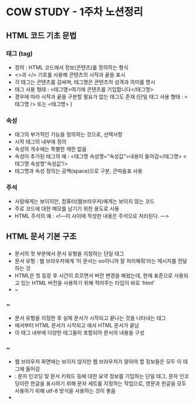 # COW STUDY - 1주차 노션정리

## HTML 코드 기초 문법

### 태그 (tag)

- 정의 : HTML 코드에서 정보(콘텐츠)를 정의하는 형식
- <>과 </> 기호를 사용해 콘텐츠의 시작과 끝을 표시
- 각 태그는 콘텐츠를 감싸며, 태그명은 콘텐츠의 성격과 의미를 명시
- 태그 사용 형태 : <태그명>여기에 콘텐츠를 기입합니다</태그명>
- 경우에 따라 시작과 끝을 구분할 필요가 없는 태그도 존재 (단일 태그 사용 형태 : <태그명 /> 또는 <태그명> )

### 속성

- 태그의 부가적인 기능을 정의하는 것으로, 선택사항
- 시작 태그의 내부에 정의
- 속성의 개수에는 특별한 제한 없음
- 속성이 추가된 태그의 예 : <태그명 속성명=”속성값”>내용이 들어감</태그명>    <태그명 속성명”속성값”/>
- 태그명과 속성 정의는 공백(space)으로 구분, 큰따옴표 사용

### 주석

- 사람에게는 보이지만, 컴퓨터(웹브라우저)에게는 보이지 않는 코드
- 주로 코드에 대한 메모를 남기기 위한 용도로 사용
- HTML 주석의 예 : <!—이 사이에 작성한 내용은 주석으로 처리된다. —>

## HTML 문서 기본 구조

### <!DOCTYPE html>

- 문서의 첫 부분에서 문서 유형을 지정하는 단일 태그
- 문서 유형 : 웹 브라우저에게 ‘이 문서는 oo이니까 잘 처리해줘’라는 메시지를 전달하는 것
- HTML은 첫 등장 후 시간이 흐르면서 버전 변경을 해왔는데, 현재 표준으로 사용되고 있는 HTML 버전을 사용하기 위해 적어주는 타입이 바로 ‘html’
- <html>~</html>

### <html>~</html>

- 문서 유형을 지정한 후 실제 문서가 시작되고 끝나는 것을 나타내는 태그
- <html>에서부터 HTML 문서가 시작되고 </html>에서 HTML 문서가 끝남
- 이 태그 내부에 다양한 태그들이 포함되어 문서의 내용을 구성

### <head>~</head>

- 웹 브라우저 화면에는 보이지 않지만 웹 브라우저가 알아야 할 정보들은 모두 이 태그에 들어감
- <meta charset=”utf-8”> : 문자 인코딩 및 문서 키워드 등에 대한 요약 정보를 기입하는 단일 태그, 문자 인코딩이란 한글을 표시하기 위해 문자 세트를 지정하는 작업으로, 영문과 한글을 모두 사용하기 위해 utf-8 방식을 사용하는 것이 좋음
- <title>~<title> : 문서의 제목을 나타냄, 콘텐츠는 브라우저 탭에 표시됨

### <body>~</body>

- 실제 브라우저 화면에 표시될 내용을 입력하는 태그
- 텍스트를 표시하는 태그, 이미지를 표시하는 태그, 각종 사용자 인터페이스(버튼, 입력란, 드롭다운 메뉴 등)를 나타내는 태그 등이 포함될 수 있다.

## 텍스트 태그 사용 방법과 특징

### 문단(paragraph)

- p 태그는 문단 요소를 나타내는 태그로써, 가장 많이 사용되는 텍스트 태그
- 하나의 p 태그는 하나의 문단을 표현
- 문단과 문단 사이에는 공백 존재

### 제목(headline)

- h 태그는 제목(표제) 요소를 나타내는 태그
- 숫자와 함께 사용되며, 숫자 1일 때 가장 크고 6일 때 가장 작음

### 수평선

- hr 태그는 수평선을 표시하는 태그
- 수평선은 주제 변경 또는 내용 구분을 위해 주로 사용

### HTML 텍스트의 특징

- 일반적으로 엔터는 ‘줄바꿈’을 의미하는 입력이지만, HTML 코드에서는 이를 무시
- 스페이스를 통한 공백도 한 번씩 밖에 인정되지 않음

### 줄바꿈 태그와 공백문자

- HTML에서는 br 태그가 ‘줄바꿈’을 담당
- 공백을 두 번 이상 표시하고자 할 때는 &nbsp;를 사용

## 태그의 구분과 인라인 텍스트 요소

### 태그의 구분

- 블록 레벨 요소 : 자기가 속한 영역의 너비를 모두 차지하여 블록을 형성
- 인라인 요소 : 자기에게 필요한 만큼의 공간만 차지

### strong 태그

- 감싸고 있는 콘텐츠를 굵게 표시하는 태그
- 인라인 요소를 만드는 태그

### em 태그

- 감싸고 있는 콘텐츠를 기울여 이탤릭체로 표시하는 태그
- 인라인 요소를 만드는 태그

### mark 태그

- 감싸고 있는 콘텐츠에 형광펜 표시를 더해주는 태그
- 인라인 요소를 만드는 태그

## 이미지 표시하기

### img 태그

- 이미지를 표시할 때 사용하는 태그
- 단일 태그로써, 닫는 태그를 필요로 하지 않음
- 콘텐츠를 적어주는 대신 표시할 이미지에 대한 정보를 속성으로 지정해주어야 함
- 기본 형태 : <img src=”표시할이미지파일” alt=”이미지설명” />

### img 태그의 src 속성

- 표시할 이미지의 위치정보와 파일명을 입력받는 속성. 즉, 이미지의 url을 입력받음
- 서버에 위치한 이미지 파일이어도 되고, 내 컴퓨터에 저장된 이미지 파일이어도 됨
- url : 이미지가 어디에 있는지 알려주기 위해 사용하는 규약(형식)

### alt

- alternative의 약자로 대체 텍스트 역할
- 이미지가 로딩되기 전이나 이미지 로딩에 실패한 경우 이미지 대신에 대체 텍스트가 표시
- alt를 사용하면 이미지를 볼 수 없는 시각장애인에게 웹페이지를 서비스해야 하는 상황에 대한 대비가 가능 (음성인식기가 이미지 대신 이를 활용)

### 이미지 크기 조절하기

- img 태그를 통해 이미지를 표시할 때는 이미지가 표시될 크기를 지정할 수 있음
- 너비와 높이를 각각 지정할 수 있음
- 단위 없이 정수 값만 지정
- <img src=”표시할이미지파일” alt=”이미지설명” width=”너비값” height=”높이값” />
- 너비와 높이는 각각 픽셀(px) 단위로 적용

## 컨테이너 그리고 전역 속성

### 컨테이너 태그

- 콘텐츠나 레이아웃에 아무런 영향도 주지 않고, 단지 다른 요소 여럿을 묶어 관리하기 편하게 만드는 역할을 하는 태그
- 콘텐츠 내용을 구분하거나, 공통적인 스타일을 적용하고자 할 때 개발자는 컨테이너를 사용하는 것이 좋음
- 컨테이너 역할을 담당하는 태그들 : <div></div> : 블록 레벨 컨테이너, <span></span> : 인라인 컨테이너

### 전역 속성 (Global attributes)

- 모든 HTML 태그에서 공통으로 사용할 수 있는 속성
- 속성 : 태그의 부가적인 기능을 정의하는 것으로, 선택사항
- 속성은 시작 태그의 내부에 정의
- 속성의 개수에는 특별한 제한 없음
- 속성을 추가하는 방법 : <태그명 속성명=”속성값” 속성명=”속성값”>콘텐츠</태그명>

### 대표적인 전역 속성들

- id : 요소에 고유한 이름을 부여하는 식별자 역할 속성
- class : 요소를 그룹 별로 묶을 수 있는 식별자 역할 속성
- style : 요소에 적용할 CSS 스타일을 선언하는 속성
- title : 요소의 추가 정보를 제공하는 텍스트 속성. 사용자에게 툴팁 제공

## 링크 만들기

### 링크

- 현재 문서에서 다른 문서로 이동할 수 있는 수단
- a (anchor) 태그 요소는 href 속성을 통해 다른 페이지, 전화번호, 이메일 주소와 그 외 다른 url로 연결할 수 있는 링크(연결)를 만듦
- 인라인 요소이며, 콘텐츠는 주로 링크의 목적지를 나타냄
- a 태그의 target 속성을 이용하면 새로운 문서를 열 때 현재 탭에서 열지, 새로운 탭에서 열지 결정할 수 있음
- a 태그의 href에는 웹문서의 주소 뿐 아니라 전화번호나 메일 주소 등을 지정할 수도 있음

### 목록

- 연관 있는 항목(item)들을 나열한 것
- HTML 목록은 ‘순서 없는 목록 (Unordered List)’과 ‘순서 있는 목록 (Ordered List)’으로 구분
- 순서 없는 목록 (Unordered List) : <ul></ul>
- 순서 있는 목록 (Ordered List) : <ol></ol>

### <li> 태그

- 목록에 들어가는 항목 하나 하나를 표현할 때 사용하는 태그
- 항목들(<li> 태그들)을 감싸는 태그가 무엇이냐에 따라 기호가 달라짐
- <ul>, <ol>, <li>는 모두 블록 레벨 요소를 만드는 태그
